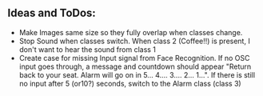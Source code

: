 
## Ideas and ToDos:

- Make Images same size so they fully overlap when classes change.
- Stop Sound when classes switch. When class 2 (Coffee!!) is present, I don't want to hear the sound from class 1
- Create case for missing Input signal from Face Recognition. If no OSC input goes through, a message and countdown should appear "Return back to your seat. Alarm will go on in 5... 4.... 3.... 2... 1...". If there is still no input after 5 (or10?) seconds, switch to the Alarm class (class 3)

